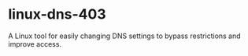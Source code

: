 # linux-dns-403
A Linux tool for easily changing DNS settings to bypass restrictions and improve access.

